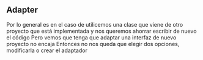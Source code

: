 ## Adapter
Por lo general es en el caso de utilicemos una clase que viene de otro proyecto
que está implementada y nos queremos ahorrar escribir de nuevo el código
Pero vemos que tenga que adaptar una interfaz de nuevo proyecto no encaja
Entonces no nos queda que elegir dos opciones, modificarla o crear el adaptador



